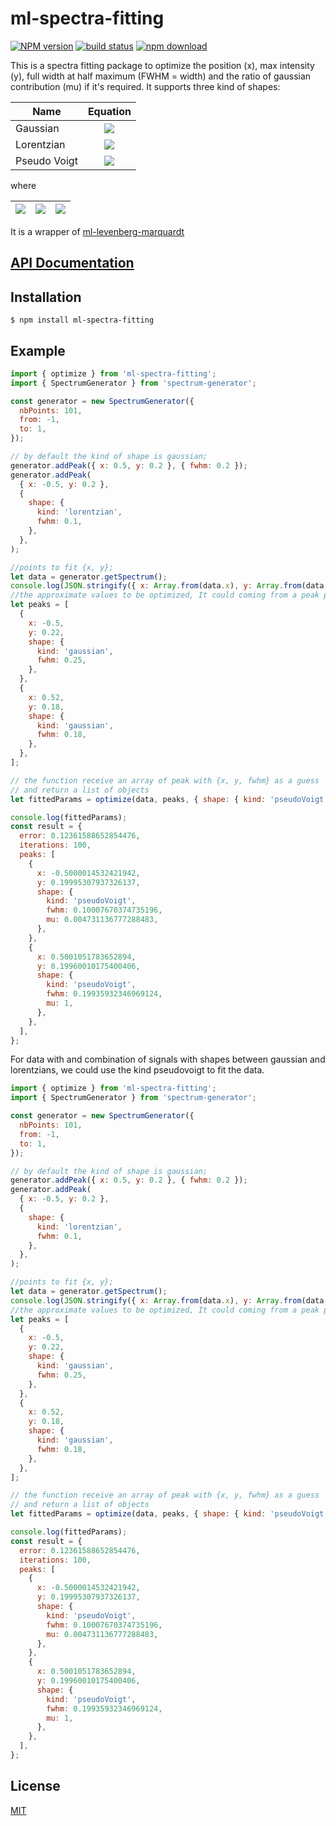 # ml-spectra-fitting

[![NPM version][npm-image]][npm-url]
[![build status][ci-image]][ci-url]
[![npm download][download-image]][download-url]

This is a spectra fitting package to optimize the position (x), max intensity (y), full width at half maximum (FWHM = width) and the ratio of gaussian contribution (mu) if it's required. It supports three kind of shapes:

| Name         |                                                                                                                            Equation                                                                                                                             |
| ------------ | :-------------------------------------------------------------------------------------------------------------------------------------------------------------------------------------------------------------------------------------------------------------: |
| Gaussian     |                                                                 <img src="https://tex.cheminfo.org/?tex=y%20%5Ccdot%20exp%20%5Cleft%5B%5Cfrac%7B%5Cdelta%7D%7B2%20%5Csigma%5E2%7D%5Cright%5D"/>                                                                 |
| Lorentzian   |                                                                             <img src="https://tex.cheminfo.org/?tex=y%5Ccdot%5Cfrac%7B%5Cgamma%7D%7B%5Cdelta%20%2B%20%5Cgamma%7D"/>                                                                             |
| Pseudo Voigt | <img src="https://tex.cheminfo.org/?tex=y%20*%20%5Cleft%5B%5Cmu%20%5Ccdot%20exp%20%5Cleft%5B%5Cfrac%7B%5Cdelta%7D%7B2%20%5Csigma%5E2%7D%5Cright%5D%20%2B%20(1%20-%20%5Cmu)%20%5Ccdot%20%5Cfrac%7B%5Cgamma%7D%7B%5Cdelta%20%2B%20%5Cgamma%7D%20%5Cright%5D%0A"/> |

where

| <img src="https://tex.cheminfo.org/?tex=%5Cdelta%20%3D%20%5Cleft(t%20-%20x%5Cright)%5E2%0A"/> | <img src="https://tex.cheminfo.org/?tex=%5Csigma%20%3D%20%5Cfrac%7BFWHM%7D%7B2%5Csqrt%7B2%20%5Ccdot%20Ln(2)%7D%7D"/> | <img src="https://tex.cheminfo.org/?tex=%5Cgamma%3D%5Cleft(FWHM%5Cright)%5E2"/> |
| --------------------------------------------------------------------------------------------- | :------------------------------------------------------------------------------------------------------------------: | :------------------------------------------------------------------------------ |

It is a wrapper of [ml-levenberg-marquardt](https://github.com/mljs/levenberg-marquardt)

## [API Documentation](https://mljs.github.io/spectra-fitting/)

## Installation

`$ npm install ml-spectra-fitting`

## Example

```js
import { optimize } from 'ml-spectra-fitting';
import { SpectrumGenerator } from 'spectrum-generator';

const generator = new SpectrumGenerator({
  nbPoints: 101,
  from: -1,
  to: 1,
});

// by default the kind of shape is gaussian;
generator.addPeak({ x: 0.5, y: 0.2 }, { fwhm: 0.2 });
generator.addPeak(
  { x: -0.5, y: 0.2 },
  {
    shape: {
      kind: 'lorentzian',
      fwhm: 0.1,
    },
  },
);

//points to fit {x, y};
let data = generator.getSpectrum();
console.log(JSON.stringify({ x: Array.from(data.x), y: Array.from(data.y) }));
//the approximate values to be optimized, It could coming from a peak picking with ml-gsd
let peaks = [
  {
    x: -0.5,
    y: 0.22,
    shape: {
      kind: 'gaussian',
      fwhm: 0.25,
    },
  },
  {
    x: 0.52,
    y: 0.18,
    shape: {
      kind: 'gaussian',
      fwhm: 0.18,
    },
  },
];

// the function receive an array of peak with {x, y, fwhm} as a guess
// and return a list of objects
let fittedParams = optimize(data, peaks, { shape: { kind: 'pseudoVoigt' } });

console.log(fittedParams);
const result = {
  error: 0.12361588652854476,
  iterations: 100,
  peaks: [
    {
      x: -0.5000014532421942,
      y: 0.19995307937326137,
      shape: {
        kind: 'pseudoVoigt',
        fwhm: 0.10007670374735196,
        mu: 0.004731136777288483,
      },
    },
    {
      x: 0.5001051783652894,
      y: 0.19960010175400406,
      shape: {
        kind: 'pseudoVoigt',
        fwhm: 0.19935932346969124,
        mu: 1,
      },
    },
  ],
};
```

For data with and combination of signals with shapes between gaussian and lorentzians, we could use the kind pseudovoigt to fit the data.

```js
import { optimize } from 'ml-spectra-fitting';
import { SpectrumGenerator } from 'spectrum-generator';

const generator = new SpectrumGenerator({
  nbPoints: 101,
  from: -1,
  to: 1,
});

// by default the kind of shape is gaussian;
generator.addPeak({ x: 0.5, y: 0.2 }, { fwhm: 0.2 });
generator.addPeak(
  { x: -0.5, y: 0.2 },
  {
    shape: {
      kind: 'lorentzian',
      fwhm: 0.1,
    },
  },
);

//points to fit {x, y};
let data = generator.getSpectrum();
console.log(JSON.stringify({ x: Array.from(data.x), y: Array.from(data.y) }));
//the approximate values to be optimized, It could coming from a peak picking with ml-gsd
let peaks = [
  {
    x: -0.5,
    y: 0.22,
    shape: {
      kind: 'gaussian',
      fwhm: 0.25,
    },
  },
  {
    x: 0.52,
    y: 0.18,
    shape: {
      kind: 'gaussian',
      fwhm: 0.18,
    },
  },
];

// the function receive an array of peak with {x, y, fwhm} as a guess
// and return a list of objects
let fittedParams = optimize(data, peaks, { shape: { kind: 'pseudoVoigt' } });

console.log(fittedParams);
const result = {
  error: 0.12361588652854476,
  iterations: 100,
  peaks: [
    {
      x: -0.5000014532421942,
      y: 0.19995307937326137,
      shape: {
        kind: 'pseudoVoigt',
        fwhm: 0.10007670374735196,
        mu: 0.004731136777288483,
      },
    },
    {
      x: 0.5001051783652894,
      y: 0.19960010175400406,
      shape: {
        kind: 'pseudoVoigt',
        fwhm: 0.19935932346969124,
        mu: 1,
      },
    },
  ],
};
```

## License

[MIT](./LICENSE)

[npm-image]: https://img.shields.io/npm/v/ml-spectra-fitting.svg
[npm-url]: https://npmjs.org/package/ml-spectra-fitting
[ci-image]: https://github.com/mljs/spectra-fitting/workflows/Node.js%20CI/badge.svg?branch=master
[ci-url]: https://github.com/mljs/spectra-fitting/actions?query=workflow%3A%22Node.js+CI%22
[download-image]: https://img.shields.io/npm/dm/ml-spectra-fitting.svg
[download-url]: https://npmjs.org/package/ml-spectra-fitting
